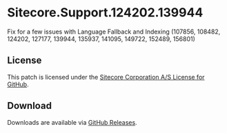 # Sitecore.Support.124202.139944
Fix for a few issues with Language Fallback and Indexing (107856, 108482, 124202, 127177, 139944, 135937, 141095, 149722, 152489, 156801)

## License  
This patch is licensed under the [Sitecore Corporation A/S License for GitHub](https://github.com/sitecoresupport/Sitecore.Support.124202.139944/blob/master/LICENSE).  

## Download  
Downloads are available via [GitHub Releases](https://github.com/sitecoresupport/Sitecore.Support.124202.139944/releases).  
